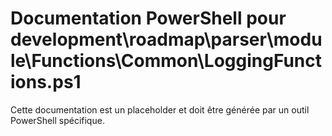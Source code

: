 # Documentation PowerShell pour development\roadmap\parser\module\Functions\Common\LoggingFunctions.ps1

Cette documentation est un placeholder et doit être générée par un outil PowerShell spécifique.
